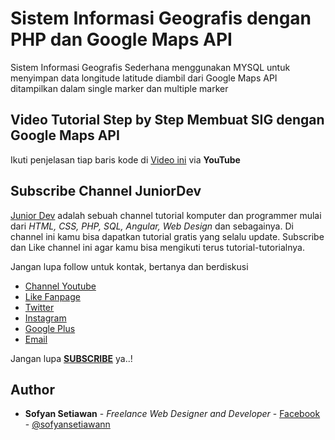 # Sistem Informasi Geografis dengan PHP dan Google Maps API

Sistem Informasi Geografis Sederhana menggunakan MYSQL untuk menyimpan data longitude latitude diambil dari Google Maps API ditampilkan dalam single marker dan multiple marker

## Video Tutorial Step by Step Membuat SIG dengan Google Maps API
Ikuti penjelasan tiap baris kode di [Video ini](https://www.youtube.com/watch?v=3M2QnGjRAlc) via **YouTube**

## Subscribe Channel JuniorDev

[Junior Dev](https://www.youtube.com/c/juniordevindonesia) adalah sebuah channel tutorial komputer dan programmer mulai dari *HTML, CSS, PHP, SQL, Angular, Web Design* dan sebagainya. Di channel ini kamu bisa dapatkan tutorial gratis yang selalu update. Subscribe dan Like channel ini agar kamu bisa mengikuti terus tutorial-tutorialnya.

Jangan lupa follow untuk kontak, bertanya dan berdiskusi
* [Channel Youtube](https://www.youtube.com/c/juniordevindonesia)
* [Like Fanpage](https://www.facebook.com/juniordevindonesiaofficial/)
* [Twitter](http://twitter.com/hello_juniordev)
* [Instagram](https://www.instagram.com/juniordevindonesia/)
* [Google Plus](https://plus.google.com/+JuniorDevIndonesia/posts)
* [Email](mailto:hellojuniordev@gmail.com)

Jangan lupa [**SUBSCRIBE**](https://www.youtube.com/c/juniordevindonesia?sub_confirmation=1) ya..!

## Author
* **Sofyan Setiawan** - *Freelance Web Designer and Developer* - [Facebook](https://www.facebook.com/sofyansetiawanprofile) - [@sofyansetiawann](https://twitter.com/sofyansetiawann)